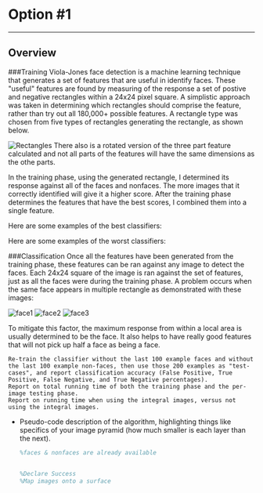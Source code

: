 # Option #1

_______

## Overview

###Training
Viola-Jones face detection is a machine learning technique that generates a set of features that are useful in identify faces.  These "useful" features are found by measuring of the response a set of postive and negative rectangles within a 24x24 pixel square.  A simplistic approach was taken in determining which rectangles should comprise the feature, rather than try out all 180,000+ possible features.  A rectangle type was chosen from five types of rectangles generating the rectangle, as shown below.

 ![Rectangles](https://github.com/KnownSubset/CSE559-facedetector/raw/master/rectangles.jpg "Rectangles") There also is a rotated version of the three part feature calculated and not all parts of the features will have the same dimensions as the othe parts.

In the training phase, using the generated rectangle, I determined its response against all of the faces and nonfaces.  The more images that it correctly identified will give it a higher score.  After the training phase determines the features that have the best scores, I combined them into a single feature.

Here are some examples of the best classifiers:

Here are some examples of the worst classifiers:

###Classification
Once all the features have been generated from the training phase, these features can be ran against any image to detect the faces.  Each 24x24 square of the image is ran against the set of features, just as all the faces were during the training phase.  A problem occurs when the same face appears in multiple rectangle as demonstrated with these images:

  ![face1](https://github.com/KnownSubset/CSE559-facedetector/raw/master/face1.jpg "bad face") ![face2](https://github.com/KnownSubset/CSE559-facedetector/raw/master/face2.jpg "good face") ![face3](https://github.com/KnownSubset/CSE559-facedetector/raw/master/face3.jpg "bad face")

To mitigate this factor, the maximum response from within a local area is usually determined to be the face.  It also helps to have really good features that will not pick up half a face as being a face.


    Re-train the classifier without the last 100 example faces and without the last 100 example non-faces, then use those 200 examples as "test-cases", and report classification accuracy (False Positive, True Positive, False Negative, and True Negative percentages).
    Report on total running time of both the training phase and the per-image testing phase.
    Report on running time when using the integral images, versus not using the integral images. 

* Pseudo-code description of the algorithm, highlighting things like specifics of your image pyramid (how much smaller is each layer than the next).
    

    ```matlab
    %faces & nonfaces are already available


    %Declare Success
    %Map images onto a surface
    ```
